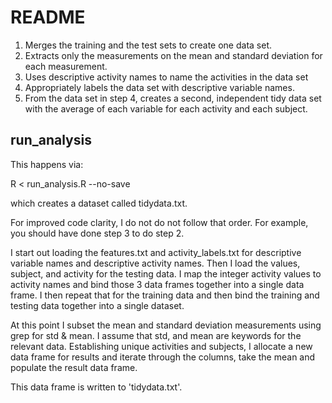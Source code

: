 README
======

1. Merges the training and the test sets to create one data set.
2. Extracts only the measurements on the mean and standard deviation for each measurement. 
3. Uses descriptive activity names to name the activities in the data set
4. Appropriately labels the data set with descriptive variable names. 
5. From the data set in step 4, creates a second, independent tidy data set with the average of each variable for each activity and each subject.

run_analysis
------------

This happens via:

R < run_analysis.R --no-save

which creates a dataset called tidydata.txt.

For improved code clarity, I do not do not follow that order. For example, you should have done step 3 to do step 2.

I start out loading the features.txt and activity_labels.txt for descriptive variable names and descriptive activity names.
Then I load the values, subject, and activity for the testing data.  I map the integer activity values to activity names and bind those 3 data frames together into a single data frame.
I then repeat that for the training data and then bind the training and testing data together into a single dataset.

At this point I subset the mean and standard deviation measurements using grep for std & mean. I assume that std, and mean are keywords for the relevant data.
Establishing unique activities and subjects, I allocate a new data frame for results and iterate through the columns, take the mean and populate the result data frame.

This data frame is written to 'tidydata.txt'.
